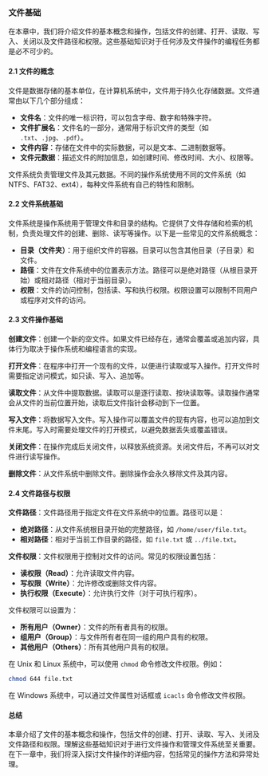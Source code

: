 ### 文件基础

在本章中，我们将介绍文件的基本概念和操作，包括文件的创建、打开、读取、写入、关闭以及文件路径和权限。这些基础知识对于任何涉及文件操作的编程任务都是必不可少的。

#### 2.1 文件的概念

文件是数据存储的基本单位，在计算机系统中，文件用于持久化存储数据。文件通常由以下几个部分组成：

- **文件名**：文件的唯一标识符，可以包含字母、数字和特殊字符。
- **文件扩展名**：文件名的一部分，通常用于标识文件的类型（如 `.txt`、`.jpg`、`.pdf`）。
- **文件内容**：存储在文件中的实际数据，可以是文本、二进制数据等。
- **文件元数据**：描述文件的附加信息，如创建时间、修改时间、大小、权限等。

文件系统负责管理文件及其元数据。不同的操作系统使用不同的文件系统（如 NTFS、FAT32、ext4），每种文件系统有自己的特性和限制。

#### 2.2 文件系统基础

文件系统是操作系统用于管理文件和目录的结构。它提供了文件存储和检索的机制，负责处理文件的创建、删除、读写等操作。以下是一些常见的文件系统概念：

- **目录（文件夹）**：用于组织文件的容器。目录可以包含其他目录（子目录）和文件。
- **路径**：文件在文件系统中的位置表示方法。路径可以是绝对路径（从根目录开始）或相对路径（相对于当前目录）。
- **权限**：文件的访问控制，包括读、写和执行权限。权限设置可以限制不同用户或程序对文件的访问。

#### 2.3 文件操作基础

**创建文件**：创建一个新的空文件。如果文件已经存在，通常会覆盖或追加内容，具体行为取决于操作系统和编程语言的实现。

**打开文件**：在程序中打开一个现有的文件，以便进行读取或写入操作。打开文件时需要指定访问模式，如只读、写入、追加等。

**读取文件**：从文件中提取数据。读取可以是逐行读取、按块读取等。读取操作通常会从文件的当前位置开始，读取后文件指针会移动到下一位置。

**写入文件**：将数据写入文件。写入操作可以覆盖文件的现有内容，也可以追加到文件末尾。写入时需要处理文件的打开模式，以避免数据丢失或覆盖错误。

**关闭文件**：在操作完成后关闭文件，以释放系统资源。关闭文件后，不再可以对文件进行读写操作。

**删除文件**：从文件系统中删除文件。删除操作会永久移除文件及其内容。

#### 2.4 文件路径与权限

**文件路径**：文件路径用于指定文件在文件系统中的位置。路径可以是：

- **绝对路径**：从文件系统根目录开始的完整路径，如 `/home/user/file.txt`。
- **相对路径**：相对于当前工作目录的路径，如 `file.txt` 或 `../file.txt`。

**文件权限**：文件权限用于控制对文件的访问。常见的权限设置包括：

- **读权限（Read）**：允许读取文件内容。
- **写权限（Write）**：允许修改或删除文件内容。
- **执行权限（Execute）**：允许执行文件（对于可执行程序）。

文件权限可以设置为：

- **所有用户（Owner）**：文件的所有者具有的权限。
- **组用户（Group）**：与文件所有者在同一组的用户具有的权限。
- **其他用户（Others）**：所有其他用户具有的权限。

在 Unix 和 Linux 系统中，可以使用 `chmod` 命令修改文件权限。例如：

```bash
chmod 644 file.txt
```

在 Windows 系统中，可以通过文件属性对话框或 `icacls` 命令修改文件权限。

#### 总结

本章介绍了文件的基本概念和操作，包括文件的创建、打开、读取、写入、关闭及文件路径和权限。理解这些基础知识对于进行文件操作和管理文件系统至关重要。在下一章中，我们将深入探讨文件操作的详细内容，包括常见的操作方法和异常处理。